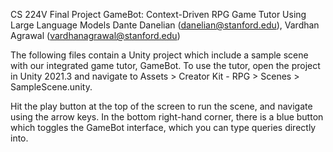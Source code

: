 CS 224V Final Project
GameBot: Context-Driven RPG Game Tutor Using Large Language Models
Dante Danelian (danelian@stanford.edu), Vardhan Agrawal (vardhanagrawal@stanford.edu)

The following files contain a Unity project which include a sample scene with our integrated
game tutor, GameBot. To use the tutor, open the project in Unity 2021.3 and navigate to
Assets > Creator Kit - RPG > Scenes > SampleScene.unity.

Hit the play button at the top of the screen to run the scene, and navigate using the arrow keys.
In the bottom right-hand corner, there is a blue button which toggles the GameBot interface, which
you can type queries directly into.
